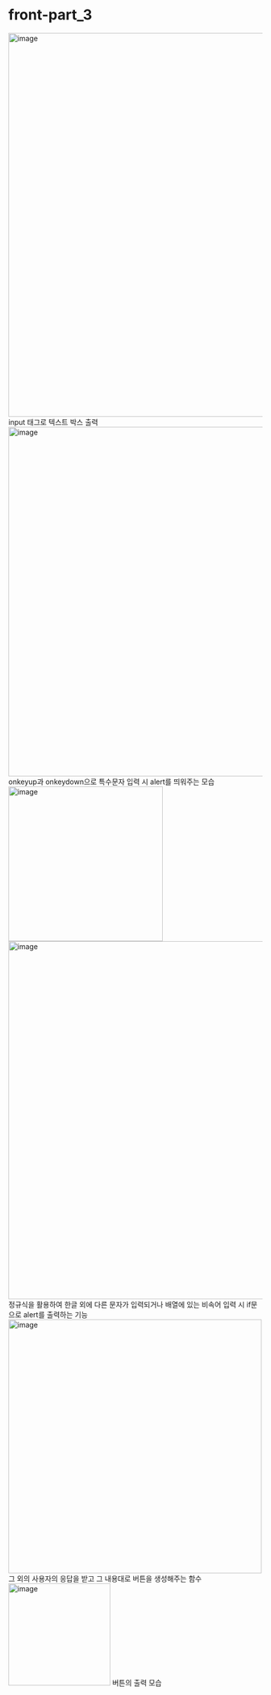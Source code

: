 # front-part_3

<img width="759" alt="image" src="https://user-images.githubusercontent.com/51752838/195830185-5102fc14-6d91-4ed3-9c23-5a6e08f6c001.png">
input 태그로 텍스트 박스 출력

<img width="691" alt="image" src="https://user-images.githubusercontent.com/51752838/195830405-f9baa6f7-e148-44c1-9b2a-2d1e23870fe2.png">
onkeyup과 onkeydown으로 특수문자 입력 시 alert를 띄워주는 모습

<img width="306" alt="image" src="https://user-images.githubusercontent.com/51752838/195830726-b651e906-6d9e-4871-b50a-1afe30bc288c.png">
<img width="708" alt="image" src="https://user-images.githubusercontent.com/51752838/195830960-221f7b9c-777f-40b5-941b-d2d8108122c4.png">
정규식을 활용하여 한글 외에 다른 문자가 입력되거나 배열에 있는 비속어 입력 시 if문으로 alert를 출력하는 기능

<img width="502" alt="image" src="https://user-images.githubusercontent.com/51752838/195831031-3dea2611-580f-4aa5-b96f-58dd40b0ac55.png">
그 외의 사용자의 응답을 받고 그 내용대로 버튼을 생성해주는 함수

<img width="202" alt="image" src="https://user-images.githubusercontent.com/51752838/195831181-6b3d7e5f-758e-45af-8c64-a5ef3d8f4aac.png">
버튼의 출력 모습
